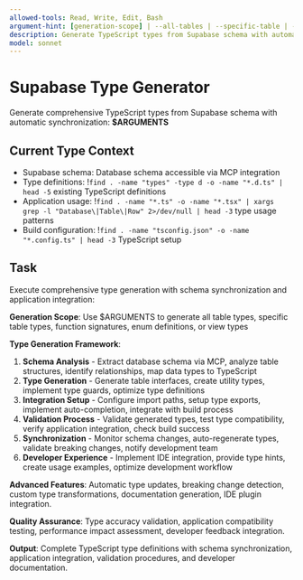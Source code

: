```yaml
---
allowed-tools: Read, Write, Edit, Bash
argument-hint: [generation-scope] | --all-tables | --specific-table | --functions | --enums | --views
description: Generate TypeScript types from Supabase schema with automatic synchronization and validation
model: sonnet
---
```


# Supabase Type Generator

Generate comprehensive TypeScript types from Supabase schema with automatic synchronization: **$ARGUMENTS**

## Current Type Context

- Supabase schema: Database schema accessible via MCP integration
- Type definitions: !`find . -name "types" -type d -o -name "*.d.ts" | head -5` existing TypeScript definitions
- Application usage: !`find . -name "*.ts" -o -name "*.tsx" | xargs grep -l "Database\|Table\|Row" 2>/dev/null | head -3` type usage patterns
- Build configuration: !`find . -name "tsconfig.json" -o -name "*.config.ts" | head -3` TypeScript setup

## Task

Execute comprehensive type generation with schema synchronization and application integration:

**Generation Scope**: Use $ARGUMENTS to generate all table types, specific table types, function signatures, enum definitions, or view types

**Type Generation Framework**:
1. **Schema Analysis** - Extract database schema via MCP, analyze table structures, identify relationships, map data types to TypeScript
2. **Type Generation** - Generate table interfaces, create utility types, implement type guards, optimize type definitions
3. **Integration Setup** - Configure import paths, setup type exports, implement auto-completion, integrate with build process
4. **Validation Process** - Validate generated types, test type compatibility, verify application integration, check build success
5. **Synchronization** - Monitor schema changes, auto-regenerate types, validate breaking changes, notify development team
6. **Developer Experience** - Implement IDE integration, provide type hints, create usage examples, optimize development workflow

**Advanced Features**: Automatic type updates, breaking change detection, custom type transformations, documentation generation, IDE plugin integration.

**Quality Assurance**: Type accuracy validation, application compatibility testing, performance impact assessment, developer feedback integration.

**Output**: Complete TypeScript type definitions with schema synchronization, application integration, validation procedures, and developer documentation.